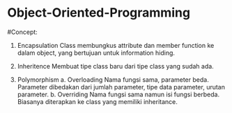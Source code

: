 # Object-Oriented-Programming

#Concept:

1. Encapsulation
Class membungkus attribute dan member function ke dalam object, yang bertujuan untuk information hiding.

2. Inheritence
Membuat tipe class baru dari tipe class yang sudah ada.

3. Polymorphism
a. Overloading
   Nama fungsi sama, parameter beda. Parameter dibedakan dari jumlah parameter, tipe data parameter,    urutan parameter.
b. Overriding
   Nama fungsi sama namun isi fungsi berbeda. Biasanya diterapkan ke class yang memiliki inheritance.
